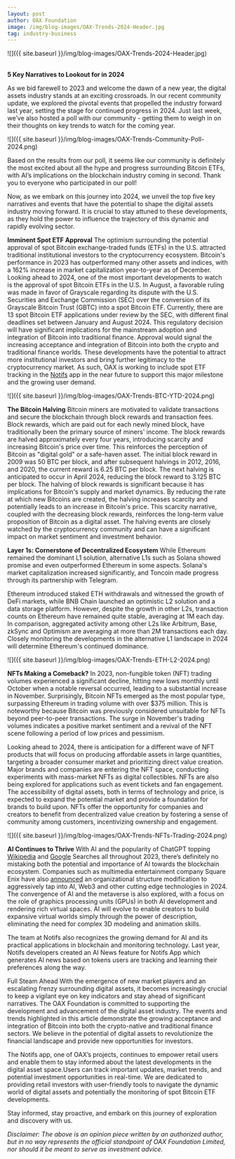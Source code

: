 ```yaml
---
layout: post
author: OAX Foundation
image: /img/blog-images/OAX-Trends-2024-Header.jpg
tag: industry-business
---
```


![]({{ site.baseurl }}/img/blog-images/OAX-Trends-2024-Header.jpg)

<br><b>5 Key Narratives to Lookout for in 2024</b>

As we bid farewell to 2023 and welcome the dawn of a new year, the digital assets industry stands at an exciting crossroads. In our recent community update, we explored the pivotal events that propelled the industry forward last year, setting the stage for continued progress in 2024. Just last week, we’ve also hosted a poll with our community - getting them to weigh in on their thoughts on key trends to watch for the coming year.

![]({{ site.baseurl }}/img/blog-images/OAX-Trends-Community-Poll-2024.png)

Based on the results from our poll, it seems like our community is definitely the most excited about all the hype and progress surrounding Bitcoin ETFs, with AI’s implications on the blockchain industry coming in second. Thank you to everyone who participated in our poll!

Now, as we embark on this journey into 2024, we unveil the top five key narratives and events that have the potential to shape the digital assets industry moving forward. It is crucial to stay attuned to these developments, as they hold the power to influence the trajectory of this dynamic and rapidly evolving sector.

<b>Imminent Spot ETF Approval</b>
The optimism surrounding the potential approval of spot Bitcoin exchange-traded funds (ETFs) in the U.S. attracted traditional institutional investors to the cryptocurrency ecosystem. Bitcoin's performance in 2023 has outperformed many other assets and indices, with a 162% increase in market capitalization year-to-year as of December. Looking ahead to 2024, one of the most important developments to watch is the approval of spot Bitcoin ETFs in the U.S. In August, a favorable ruling was made in favor of Grayscale regarding its dispute with the U.S. Securities and Exchange Commission (SEC) over the conversion of its Grayscale Bitcoin Trust (GBTC) into a spot Bitcoin ETF. Currently, there are 13 spot Bitcoin ETF applications under review by the SEC, with different final deadlines set between January and August 2024. This regulatory decision will have significant implications for the mainstream adoption and integration of Bitcoin into traditional finance. Approval would signal the increasing acceptance and integration of Bitcoin into both the crypto and traditional finance worlds. These developments have the potential to attract more institutional investors and bring further legitimacy to the cryptocurrency market. As such, OAX is working to include spot ETF tracking in the <a href="https://www.notifs.co/">Notifs</a> app in the near future to support this major milestone and the growing user demand. 

![]({{ site.baseurl }}/img/blog-images/OAX-Trends-BTC-YTD-2024.png)

<b>The Bitcoin Halving</b>
Bitcoin miners are motivated to validate transactions and secure the blockchain through block rewards and transaction fees. Block rewards, which are paid out for each newly mined block, have traditionally been the primary source of miners' income. The block rewards are halved approximately every four years, introducing scarcity and increasing Bitcoin's price over time. This reinforces the perception of Bitcoin as "digital gold" or a safe-haven asset. The initial block reward in 2009 was 50 BTC per block, and after subsequent halvings in 2012, 2016, and 2020, the current reward is 6.25 BTC per block. The next halving is anticipated to occur in April 2024, reducing the block reward to 3.125 BTC per block. The halving of block rewards is significant because it has implications for Bitcoin's supply and market dynamics. By reducing the rate at which new Bitcoins are created, the halving increases scarcity and potentially leads to an increase in Bitcoin's price. This scarcity narrative, coupled with the decreasing block rewards, reinforces the long-term value proposition of Bitcoin as a digital asset. The halving events are closely watched by the cryptocurrency community and can have a significant impact on market sentiment and investment behavior.

<b>Layer 1s: Cornerstone of Decentralized Ecosystem</b>
While Ethereum remained the dominant L1 solution, alternative L1s such as Solana showed promise and even outperformed Ethereum in some aspects. Solana's market capitalization increased significantly, and Toncoin made progress through its partnership with Telegram. 

Ethereum introduced staked ETH withdrawals and witnessed the growth of DeFi markets, while BNB Chain launched an optimistic L2 solution and a data storage platform. However, despite the growth in other L2s, transaction counts on Ethereum have remained quite stable, averaging at 1M each day. In comparison, aggregated activity among other L2s like Arbitrum, Base, zkSync and Optimism are averaging at more than 2M transactions each day. Closely monitoring the developments in the alternative L1 landscape in 2024 will determine Ethereum's continued dominance.

![]({{ site.baseurl }}/img/blog-images/OAX-Trends-ETH-L2-2024.png)

<b>NFTs Making a Comeback?</b>
In 2023, non-fungible token (NFT) trading volumes experienced a significant decline, hitting new lows monthly until October when a notable reversal occurred, leading to a substantial increase in November. Surprisingly, Bitcoin NFTs emerged as the most popular type, surpassing Ethereum in trading volume with over $375 million. This is noteworthy because Bitcoin was previously considered unsuitable for NFTs beyond peer-to-peer transactions. The surge in November's trading volumes indicates a positive market sentiment and a revival of the NFT scene following a period of low prices and pessimism. 

Looking ahead to 2024, there is anticipation for a different wave of NFT products that will focus on producing affordable assets in large quantities, targeting a broader consumer market and prioritizing direct value creation. Major brands and companies are entering the NFT space, conducting experiments with mass-market NFTs as digital collectibles. NFTs are also being explored for applications such as event tickets and fan engagement. The accessibility of digital assets, both in terms of technology and price, is expected to expand the potential market and provide a foundation for brands to build upon. NFTs offer the opportunity for companies and creators to benefit from decentralized value creation by fostering a sense of community among customers, incentivizing ownership and engagement. 

![]({{ site.baseurl }}/img/blog-images/OAX-Trends-NFTs-Trading-2024.png)

<b>AI Continues to Thrive</b>
With AI and the popularity of ChatGPT topping <a href="https://cointelegraph.com/news/chat-gpt-tops-wikipedia-most-viewed-2023-list">Wikipedia</a> and <a href="https://cointelegraph.com/news/ai-google-search-trend-beats-bitcoin-crypto-this-year">Google</a> Searches all throughout 2023, there’s definitely no mistaking both the potential and importance of AI towards the blockchain ecosystem. Companies such as multimedia entertainment company Square Enix have also <a href="https://cointelegraph.com/news/square-enix-modify-organizational-structure-to-support-blockchain-web3-and-ai-artificial-intelligence-2024">announced</a> an organizational structure modification to aggressively tap into AI, Web3 and other cutting edge technologies in 2024. The convergence of AI and the metaverse is also explored, with a focus on the role of graphics processing units (GPUs) in both AI development and rendering rich virtual spaces. AI will evolve to enable creators to build expansive virtual worlds simply through the power of description, eliminating the need for complex 3D modeling and animation skills. 

The team at Notifs also recognizes the growing demand for AI and its practical applications in blockchain and monitoring technology. Last year, Notifs developers created an AI News feature for Notifs App which generates AI news based on tokens users are tracking and learning their preferences along the way. 

Full Steam Ahead
With the emergence of new market players and an escalating frenzy surrounding digital assets, it becomes increasingly crucial to keep a vigilant eye on key indicators and stay ahead of significant narratives. The OAX Foundation is committed to supporting the development and advancement of the digital asset industry. The events and trends highlighted in this article demonstrate the growing acceptance and integration of Bitcoin into both the crypto-native and traditional finance sectors. We believe in the potential of digital assets to revolutionize the financial landscape and provide new opportunities for investors.

The Notifs app, one of OAX’s projects, continues to empower retail users and enable them to stay informed about the latest developments in the digital asset space.Users can track important updates, market trends, and potential investment opportunities in real-time. We are dedicated to providing retail investors with user-friendly tools to navigate the dynamic world of digital assets and potentially the monitoring of spot Bitcoin ETF developments.

Stay informed, stay proactive, and embark on this journey of exploration and discovery with us.

<i>Disclaimer: The above is an opinion piece written by an authorized author, but in no way represents the official standpoint of OAX Foundation Limited, nor should it be meant to serve as investment advice.</i>


